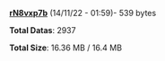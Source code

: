 [**rN8vxp7b**](/data/rN8vxp7b.txt) (14/11/22 - 01:59)- 539 bytes

**Total Datas**: 2937

**Total Size**: 16.36 MB / 16.4 MB